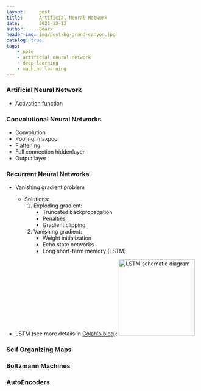 ```yaml
---
layout:     post
title:      Artificial Neural Network
date:       2021-12-13
author:     Bearx
header-img: img/post-bg-grand-canyon.jpg
catalog: true
tags:
    - note
    - artificial neural network
    - deep learning
    - machine learning
---
```


### Artificial Neural Network

* Activation function

### Convolutional Neural Networks

* Convolution
* Pooling: maxpool
* Flattening
* Full connection hiddenlayer
* Output layer

### Recurrent Neural Networks

* Vanishing gradient problem
    - Solutions:
        1. Exploding gradient:
            * Truncated backpropagation
            * Penalties
            * Gradient clipping
        2. Vanishing gradient:
            * Weight initialization
            * Echo state networks
            * Long short-term memory (LSTM)

* LSTM (see more details in [Colah's blog](https://colah.github.io/posts/2015-08-Understanding-LSTMs/)):
  <img src="https://colah.github.io/posts/2015-08-Understanding-LSTMs/img/LSTM3-chain.png" alt="LSTM schematic diagram" height="200"/>

### Self Organizing Maps

### Boltzmann Machines

### AutoEncoders

